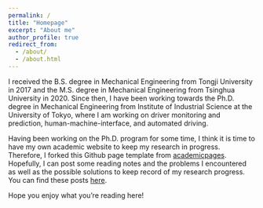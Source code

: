 ```yaml
---
permalink: /
title: "Homepage"
excerpt: "About me"
author_profile: true
redirect_from: 
  - /about/
  - /about.html
---
```


I received the B.S. degree in Mechanical Engineering from Tongji University in 2017 and the M.S. degree in Mechanical Engineering from Tsinghua University in 2020. Since then, I have been working towards the Ph.D. degree in Mechanical Engineering from Institute of Industrial Science at the University of Tokyo, where I am working on driver monitoring and prediction, human-machine-interface, and automated driving.

Having been working on the Ph.D. program for some time, I think it is time to have my own academic website to keep my research in progress. Therefore, I forked this Github page template from [academicpages](https://github.com/academicpages/academicpages.github.io). Hopefully, I can post some reading notes and the problems I encountered as well as the possible solutions to keep record of my research progress. You can find these posts [here](https://c-huang-tty.github.io/year-archive/). 

Hope you enjoy what you’re reading here!


